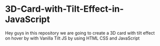 # 3D-Card-with-Tilt-Effect-in-JavaScript
Hey guys in this repository we are going to create a 3D card with tilt effect on hover by with Vanilla Tilt JS by using HTML CSS and JavaScript
